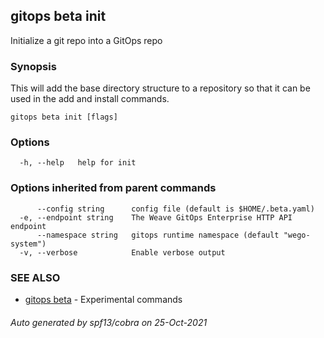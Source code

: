 ## gitops beta init

Initialize a git repo into a GitOps repo

### Synopsis

This will add the base directory structure
to a repository so that it can be used in the add and 
install commands.

```
gitops beta init [flags]
```

### Options

```
  -h, --help   help for init
```

### Options inherited from parent commands

```
      --config string      config file (default is $HOME/.beta.yaml)
  -e, --endpoint string    The Weave GitOps Enterprise HTTP API endpoint
      --namespace string   gitops runtime namespace (default "wego-system")
  -v, --verbose            Enable verbose output
```

### SEE ALSO

* [gitops beta](gitops_beta.md)	 - Experimental commands

###### Auto generated by spf13/cobra on 25-Oct-2021
